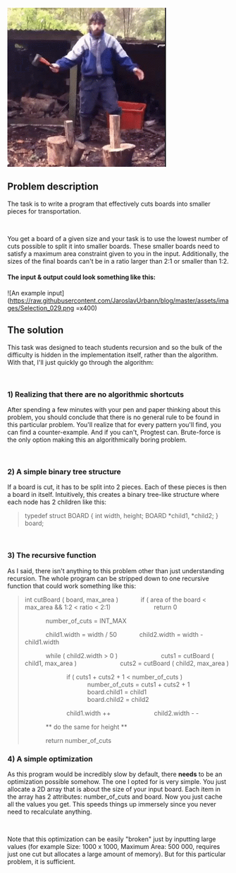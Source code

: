 ![Get your axes out](https://raw.githubusercontent.com/JaroslavUrbann/blog/master/assets/images/chopping_wood.gif)
## Problem description
The task is to write a program that effectively cuts boards into smaller pieces for transportation.
<p>&nbsp;</p>

You get a board of a given size and your task is to use the lowest number of cuts possible to split it into smaller boards. These smaller boards need to satisfy a maximum area constraint given to you in the input. Additionally, the sizes of the final boards can't be in a ratio larger than 2:1 or smaller than 1:2.

#### The input & output could look something like this:
![An example input](https://raw.githubusercontent.com/JaroslavUrbann/blog/master/assets/images/Selection_029.png =x400)
 

## The solution

This task was designed to teach students recursion and so the bulk of the difficulty is hidden in the implementation itself, rather than the algorithm. With that, I'll just quickly go through the algorithm:
<p>&nbsp;</p>

### 1) Realizing that there are no algorithmic shortcuts
After spending a few minutes with your pen and paper thinking about this problem, you should conclude that there is no general rule to be found in this particular problem. You'll realize that for every pattern you'll find, you can find a counter-example. And if you can't, Progtest can.
Brute-force is the only option making this an algorithmically boring problem.
<p>&nbsp;</p>

### 2) A simple binary tree structure
If a board is cut, it has to be split into 2 pieces. Each of these pieces is then a board in itself. Intuitively, this creates a binary tree-like structure where each node has 2 children like this:
>typedef struct BOARD {
>int width, height;
>BOARD *child1, *child2;
>} board;
<p>&nbsp;</p>

### 3) The recursive function
As I said, there isn't anything to this problem other than just understanding recursion. The whole program can be stripped down to one recursive function that could work something like this:


>int cutBoard ( board, max_area )
&nbsp;&nbsp;&nbsp;&nbsp;&nbsp;&nbsp;&nbsp;&nbsp;&nbsp;&nbsp;&nbsp;&nbsp;if ( area of the board < max_area && 1:2 < ratio < 2:1)
&nbsp;&nbsp;&nbsp;&nbsp;&nbsp;&nbsp;&nbsp;&nbsp;&nbsp;&nbsp;&nbsp;&nbsp;&nbsp;&nbsp;&nbsp;&nbsp;&nbsp;&nbsp;&nbsp;&nbsp;&nbsp;&nbsp;&nbsp;&nbsp;return 0
>
>&nbsp;&nbsp;&nbsp;&nbsp;&nbsp;&nbsp;&nbsp;&nbsp;&nbsp;&nbsp;&nbsp;&nbsp;number_of_cuts = INT_MAX
>
>
>&nbsp;&nbsp;&nbsp;&nbsp;&nbsp;&nbsp;&nbsp;&nbsp;&nbsp;&nbsp;&nbsp;&nbsp;child1.width = width / 50
&nbsp;&nbsp;&nbsp;&nbsp;&nbsp;&nbsp;&nbsp;&nbsp;&nbsp;&nbsp;&nbsp;&nbsp;child2.width = width - child1.width
>
>&nbsp;&nbsp;&nbsp;&nbsp;&nbsp;&nbsp;&nbsp;&nbsp;&nbsp;&nbsp;&nbsp;&nbsp;while ( child2.width > 0 )
>&nbsp;&nbsp;&nbsp;&nbsp;&nbsp;&nbsp;&nbsp;&nbsp;&nbsp;&nbsp;&nbsp;&nbsp;&nbsp;&nbsp;&nbsp;&nbsp;&nbsp;&nbsp;&nbsp;&nbsp;&nbsp;&nbsp;&nbsp;&nbsp;cuts1 = cutBoard ( child1, max_area )
>&nbsp;&nbsp;&nbsp;&nbsp;&nbsp;&nbsp;&nbsp;&nbsp;&nbsp;&nbsp;&nbsp;&nbsp;&nbsp;&nbsp;&nbsp;&nbsp;&nbsp;&nbsp;&nbsp;&nbsp;&nbsp;&nbsp;&nbsp;&nbsp;cuts2 = cutBoard ( child2, max_area )
>
>&nbsp;&nbsp;&nbsp;&nbsp;&nbsp;&nbsp;&nbsp;&nbsp;&nbsp;&nbsp;&nbsp;&nbsp;&nbsp;&nbsp;&nbsp;&nbsp;&nbsp;&nbsp;&nbsp;&nbsp;&nbsp;&nbsp;&nbsp;&nbsp;if ( cuts1 + cuts2 + 1 < number_of_cuts )
&nbsp;&nbsp;&nbsp;&nbsp;&nbsp;&nbsp;&nbsp;&nbsp;&nbsp;&nbsp;&nbsp;&nbsp;&nbsp;&nbsp;&nbsp;&nbsp;&nbsp;&nbsp;&nbsp;&nbsp;&nbsp;&nbsp;&nbsp;&nbsp;&nbsp;&nbsp;&nbsp;&nbsp;&nbsp;&nbsp;&nbsp;&nbsp;&nbsp;&nbsp;&nbsp;&nbsp;number_of_cuts = cuts1 + cuts2 + 1
&nbsp;&nbsp;&nbsp;&nbsp;&nbsp;&nbsp;&nbsp;&nbsp;&nbsp;&nbsp;&nbsp;&nbsp;&nbsp;&nbsp;&nbsp;&nbsp;&nbsp;&nbsp;&nbsp;&nbsp;&nbsp;&nbsp;&nbsp;&nbsp;&nbsp;&nbsp;&nbsp;&nbsp;&nbsp;&nbsp;&nbsp;&nbsp;&nbsp;&nbsp;&nbsp;&nbsp;board.child1 = child1
>&nbsp;&nbsp;&nbsp;&nbsp;&nbsp;&nbsp;&nbsp;&nbsp;&nbsp;&nbsp;&nbsp;&nbsp;&nbsp;&nbsp;&nbsp;&nbsp;&nbsp;&nbsp;&nbsp;&nbsp;&nbsp;&nbsp;&nbsp;&nbsp;&nbsp;&nbsp;&nbsp;&nbsp;&nbsp;&nbsp;&nbsp;&nbsp;&nbsp;&nbsp;&nbsp;&nbsp;board.child2 = child2
>
>&nbsp;&nbsp;&nbsp;&nbsp;&nbsp;&nbsp;&nbsp;&nbsp;&nbsp;&nbsp;&nbsp;&nbsp;&nbsp;&nbsp;&nbsp;&nbsp;&nbsp;&nbsp;&nbsp;&nbsp;&nbsp;&nbsp;&nbsp;&nbsp;child1.width ++
&nbsp;&nbsp;&nbsp;&nbsp;&nbsp;&nbsp;&nbsp;&nbsp;&nbsp;&nbsp;&nbsp;&nbsp;&nbsp;&nbsp;&nbsp;&nbsp;&nbsp;&nbsp;&nbsp;&nbsp;&nbsp;&nbsp;&nbsp;&nbsp;child2.width - -
>
>&nbsp;&nbsp;&nbsp;&nbsp;&nbsp;&nbsp;&nbsp;&nbsp;&nbsp;&nbsp;&nbsp;&nbsp;** do the same for height **
>
>&nbsp;&nbsp;&nbsp;&nbsp;&nbsp;&nbsp;&nbsp;&nbsp;&nbsp;&nbsp;&nbsp;&nbsp;return number_of_cuts


### 4) A simple optimization
As this program would be incredibly slow by default, there **needs** to be an optimization possible somehow.
The one I opted for is very simple. You just allocate a 2D array that is about the size of your input board. Each item in the array has 2 attributes: number_of_cuts and board.
Now you just cache all the values you get. This speeds things up immersely since you never need to recalculate anything.
<p>&nbsp;</p>
Note that this optimization can be easily "broken" just by inputting large values (for example Size: 1000 x 1000, Maximum Area: 500 000, requires just one cut but allocates a large amount of memory). But for this particular problem, it is sufficient.
